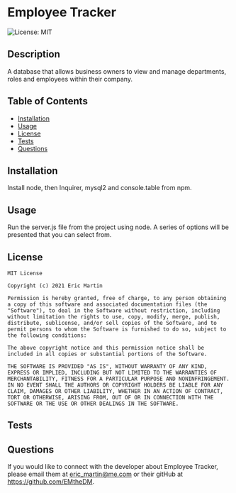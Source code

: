 # Employee Tracker
  ![License: MIT](https://img.shields.io/badge/license-MIT-brightgreen.svg)

  ## Description
  A database that allows business owners to view and manage departments, roles and employees within their company.
  ## Table of Contents
  * [Installation](#installation)
  * [Usage](#usage)
  * [License](#license)
  * [Tests](#tests)
  * [Questions](#questions)
  ## Installation
  Install node, then Inquirer, mysql2 and console.table from npm.
  ## Usage
  Run the server.js file from the project using node. A series of options will be presented that you can select from.
  ## License
    MIT License

    Copyright (c) 2021 Eric Martin

    Permission is hereby granted, free of charge, to any person obtaining a copy of this software and associated documentation files (the "Software"), to deal in the Software without restriction, including without limitation the rights to use, copy, modify, merge, publish, distribute, sublicense, and/or sell copies of the Software, and to permit persons to whom the Software is furnished to do so, subject to the following conditions:

    The above copyright notice and this permission notice shall be included in all copies or substantial portions of the Software.

    THE SOFTWARE IS PROVIDED "AS IS", WITHOUT WARRANTY OF ANY KIND, EXPRESS OR IMPLIED, INCLUDING BUT NOT LIMITED TO THE WARRANTIES OF MERCHANTABILITY, FITNESS FOR A PARTICULAR PURPOSE AND NONINFRINGEMENT. IN NO EVENT SHALL THE AUTHORS OR COPYRIGHT HOLDERS BE LIABLE FOR ANY CLAIM, DAMAGES OR OTHER LIABILITY, WHETHER IN AN ACTION OF CONTRACT, TORT OR OTHERWISE, ARISING FROM, OUT OF OR IN CONNECTION WITH THE SOFTWARE OR THE USE OR OTHER DEALINGS IN THE SOFTWARE.  
  ## Tests
  
  ## Questions
  If you would like to connect with the developer about Employee Tracker, please email them at eric_martin@me.com or their gitHub at https://github.com/EMtheDM.
